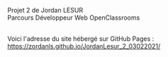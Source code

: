 Projet 2 de Jordan LESUR</br>
Parcours Développeur Web OpenClassrooms</br></br>

Voici l'adresse du site hébergé sur GitHub Pages :</br>
https://zordanls.github.io/JordanLesur_2_03022021/
